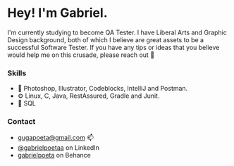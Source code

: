 

# Hey! I'm Gabriel. 
I'm currently studying to become QA Tester. I have Liberal Arts and Graphic Design background, both of which I believe are great assets to be a successful Software Tester.
If you have any tips or ideas that you believe would help me on this crusade, please reach out 🖖




### Skills

- 🧰 Photoshop, Illustrator, Codeblocks, IntelliJ and Postman.
- ⚙️ Linux, C, Java, RestAssured, Gradle and Junit. 
- 💽 SQL

### Contact 
- gugapoeta@gmail.com 📫
- [@gabrielpoetaa](https://www.linkedin.com/in/gabrielpoeta/ "LinkedIn Homepage") on LinkedIn
- [gabrielpoeta](https://www.behance.net/gabrielpoeta/appreciated "Behance Homepage") on Behance

<!---
gabrielpoetaa/gabrielpoetaa is a ✨ special ✨ repository because its `README.md` (this file) appears on your GitHub profile.
You can click the Preview link to take a look at your changes.
--->
